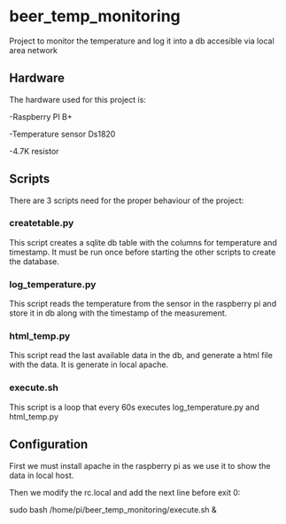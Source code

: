 # beer_temp_monitoring
Project to monitor the temperature and log it into a db accesible via local area network

## Hardware
The hardware used for this project is:

-Raspberry PI B+

-Temperature sensor Ds1820

-4.7K resistor

## Scripts
There are 3 scripts need for the proper behaviour of the project:

### createtable.py
This script creates a sqlite db table with the columns for temperature and timestamp. It must be run once before starting the other scripts to create the database.

### log_temperature.py
This script reads the temperature from the sensor in the raspberry pi and store it in db along with the timestamp of the measurement.

### html_temp.py
This script read the last available data in the db, and generate a html file with the data. It is generate in local apache.

### execute.sh
This script is a loop that every 60s executes log_temperature.py and html_temp.py
## Configuration
First we must install apache in the raspberry pi as we use it to show the data in local host.

Then we modify the rc.local and add the next line before exit 0:

sudo bash /home/pi/beer_temp_monitoring/execute.sh &
